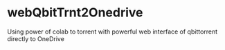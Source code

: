 # webQbitTrnt2Onedrive
Using power of colab to torrent with powerful web interface of qbittorrent directly to OneDrive
